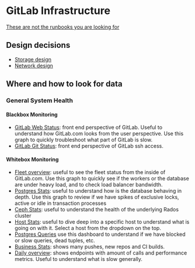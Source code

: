 # GitLab Infrastructure

[These are not the runbooks you are looking for](https://gitlab.com/gitlab-com/runbooks)

## Design decisions

* [Storage design](design/storage.md)
* [Network design](design/networking.md)

## Where and how to look for data

### General System Health

#### Blackbox Monitoring

* [GitLab Web Status](http://performance.gitlab.net/dashboard/db/gitlab-web-status): front end perspective of GitLab. Useful to understand how GitLab.com looks from the user perspective. Use this graph to quickly troubleshoot what part of GitLab is slow.
* [GitLab Git Status](http://performance.gitlab.net/dashboard/db/gitlab-git-status): front end perspective of GitLab ssh access.

#### Whitebox Monitoring

* [Fleet overview](http://performance.gitlab.net/dashboard/db/fleet-overview): useful to see the fleet status from the inside of GitLab.com. Use this graph to quickly see if the workers or the database are under heavy load, and to check load balancer bandwidth.
* [Postgres Stats](http://performance.gitlab.net/dashboard/db/postgres-stats): useful to understand how is the database behaving in depth. Use this graph to review if we have spikes of exclusive locks, active or idle in transaction processes
* [Ceph Stats](http://performance.gitlab.net/dashboard/db/ceph-stats): useful to understand the health of the underlying Rados cluster
* [Host Stats](http://performance.gitlab.net/dashboard/db/host-stats): useful to dive deep into a specific host to understand what is going on with it. Select a host from the dropdown on the top.
* [Postgres Queries](http://performance.gitlab.net/dashboard/db/postgres-queries) use this dashboard to understand if we have blocked or slow queries, dead tuples, etc.
* [Business Stats](http://performance.gitlab.net/dashboard/db/business-stats): shows many pushes, new repos and CI builds.
* [Daily overview](http://performance.gitlab.net/dashboard/db/daily-overview): shows endpoints with amount of calls and performance metrics. Useful to understand what is slow generally.
